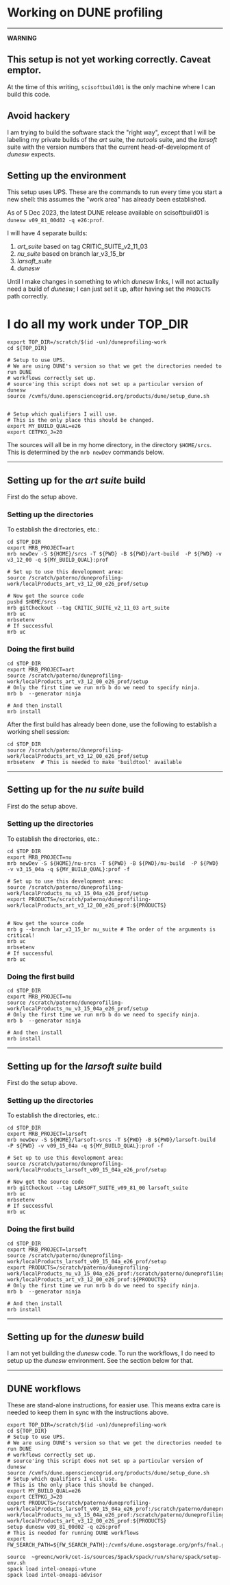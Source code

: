 
# Working on DUNE profiling

-------------------------------------
**WARNING**

This setup is not yet working correctly.
Caveat emptor.
-------------------------------------


At the time of this writing, `scisoftbuild01` is the only machine where I can build this code.

## Avoid hackery

I am trying to build the software stack the "right way", except that I will be labeling my private builds of the *art* suite, the *nutools* suite, and the *larsoft* suite with the version numbers that the current head-of-development of *dunesw* expects.

## Setting up the environment

This setup uses UPS.
These are the commands to run every time you start a new shell: this assumes the "work area" has already been established.

As of 5 Dec 2023, the latest DUNE release available on scisoftbuild01 is `dunesw v09_81_00d02 -q e26:prof`.

I will have 4 separate builds:

1. *art_suite* based on tag CRITIC_SUITE_v2_11_03
2. *nu_suite* based on branch lar_v3_15_br
3. *larsoft_suite*
4. *dunesw*

Until I make changes in something to which *dunesw* links, I will not actually need a build of *dunesw*; I can just set it up, after having set the `PRODUCTS` path correctly.

# I do all my work under TOP_DIR

    export TOP_DIR=/scratch/$(id -un)/duneprofiling-work
    cd ${TOP_DIR}

    # Setup to use UPS.
    # We are using DUNE's version so that we get the directories needed to run DUNE
    # workflows correctly set up.
    # source'ing this script does not set up a particular version of dunesw
    source /cvmfs/dune.opensciencegrid.org/products/dune/setup_dune.sh


    # Setup which qualifiers I will use.
    # This is the only place this should be changed.
    export MY_BUILD_QUAL=e26
    export CETPKG_J=20

The sources will all be in my home directory, in the directory `$HOME/srcs`.
This is determined by the `mrb newDev` commands below.


-------------------------------------------------------------------------------

## Setting up for the *art suite* build

First do the setup above.

### Setting up the directories

To establish the directories, etc.:

    cd $TOP_DIR
    export MRB_PROJECT=art
    mrb newDev -S ${HOME}/srcs -T ${PWD} -B ${PWD}/art-build  -P ${PWD} -v v3_12_00 -q ${MY_BUILD_QUAL}:prof
    
    # Set up to use this development area:
    source /scratch/paterno/duneprofiling-work/localProducts_art_v3_12_00_e26_prof/setup
    
    # Now get the source code
    pushd $HOME/srcs
    mrb gitCheckout --tag CRITIC_SUITE_v2_11_03 art_suite
    mrb uc
    mrbsetenv
    # If successful
    mrb uc

### Doing the first build

    cd $TOP_DIR
    export MRB_PROJECT=art
    source /scratch/paterno/duneprofiling-work/localProducts_art_v3_12_00_e26_prof/setup
    # Only the first time we run mrb b do we need to specify ninja.
    mrb b  --generator ninja
    
    # And then install
    mrb install

After the first build has already been done, use the following to establish a working shell session:

    cd $TOP_DIR
    source /scratch/paterno/duneprofiling-work/localProducts_art_v3_12_00_e26_prof/setup
    mrbsetenv  # This is needed to make 'buildtool' available

-------------------------------------------------------------------------------

## Setting up for the *nu suite* build

First do the setup above.

### Setting up the directories

To establish the directories, etc.:

    cd $TOP_DIR
    export MRB_PROJECT=nu
    mrb newDev -S ${HOME}/nu-srcs -T ${PWD} -B ${PWD}/nu-build  -P ${PWD} -v v3_15_04a -q ${MY_BUILD_QUAL}:prof -f
    
    # Set up to use this development area:
    source /scratch/paterno/duneprofiling-work/localProducts_nu_v3_15_04a_e26_prof/setup
    export PRODUCTS=/scratch/paterno/duneprofiling-work/localProducts_art_v3_12_00_e26_prof:${PRODUCTS}

    
    # Now get the source code
    mrb g --branch lar_v3_15_br nu_suite # The order of the arguments is critical!
    mrb uc
    mrbsetenv
    # If successful
    mrb uc

### Doing the first build

    cd $TOP_DIR
    export MRB_PROJECT=nu
    source /scratch/paterno/duneprofiling-work/localProducts_nu_v3_15_04a_e26_prof/setup
    # Only the first time we run mrb b do we need to specify ninja.
    mrb b  --generator ninja
    
    # And then install
    mrb install

-------------------------------------------------------------------------------    

## Setting up for the *larsoft suite* build

First do the setup above.

### Setting up the directories

To establish the directories, etc.:

    cd $TOP_DIR
    export MRB_PROJECT=larsoft
    mrb newDev -S ${HOME}/larsoft-srcs -T ${PWD} -B ${PWD}/larsoft-build  -P ${PWD} -v v09_15_04a -q ${MY_BUILD_QUAL}:prof -f
    
    # Set up to use this development area:
    source /scratch/paterno/duneprofiling-work/localProducts_larsoft_v09_15_04a_e26_prof/setup

    # Now get the source code
    mrb gitCheckout --tag LARSOFT_SUITE_v09_81_00 larsoft_suite
    mrb uc
    mrbsetenv
    # If successful
    mrb uc

### Doing the first build

    cd $TOP_DIR
    export MRB_PROJECT=larsoft
    source /scratch/paterno/duneprofiling-work/localProducts_larsoft_v09_15_04a_e26_prof/setup
    export PRODUCTS=/scratch/paterno/duneprofiling-work/localProducts_nu_v3_15_04a_e26_prof:/scratch/paterno/duneprofiling-work/localProducts_art_v3_12_00_e26_prof:${PRODUCTS}
    # Only the first time we run mrb b do we need to specify ninja.
    mrb b  --generator ninja
    
    # And then install
    mrb install




-------------------------------------------------------------------------------

## Setting up for the *dunesw* build

I am not yet building the *dunesw* code.
To run the workflows, I do need to setup up the *dunesw* environment.
See the section below for that.

-------------------------------------------------------------------------------


## DUNE workflows

These are stand-alone instructions, for easier use.
This means extra care is needed to keep them in sync with the instructions above.

    export TOP_DIR=/scratch/$(id -un)/duneprofiling-work
    cd ${TOP_DIR}
    # Setup to use UPS.
    # We are using DUNE's version so that we get the directories needed to run DUNE
    # workflows correctly set up.
    # source'ing this script does not set up a particular version of dunesw
    source /cvmfs/dune.opensciencegrid.org/products/dune/setup_dune.sh
    # Setup which qualifiers I will use.
    # This is the only place this should be changed.
    export MY_BUILD_QUAL=e26
    export CETPKG_J=20
    export PRODUCTS=/scratch/paterno/duneprofiling-work/localProducts_larsoft_v09_15_04a_e26_prof:/scratch/paterno/duneprofiling-work/localProducts_nu_v3_15_04a_e26_prof:/scratch/paterno/duneprofiling-work/localProducts_art_v3_12_00_e26_prof:${PRODUCTS}
    setup dunesw v09_81_00d02 -q e26:prof
    # This is needed for running DUNE workflows
    export FW_SEARCH_PATH=${FW_SEARCH_PATH}:/cvmfs/dune.osgstorage.org/pnfs/fnal.gov/usr/dune/persistent/stash/

    source  ~greenc/work/cet-is/sources/Spack/spack/run/share/spack/setup-env.sh
    spack load intel-oneapi-vtune
    spack load intel-oneapi-advisor
